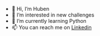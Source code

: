 - 👋 Hi, I’m Huben
- 👀 I’m interested in new challenges
- 🌱 I’m currently learning Python
- 📫 You can reach me on [Linkedin](https://www.linkedin.com/in/huben-keranchev-15a365225/)

<!---
hubenk/hubenk is a ✨ special ✨ repository because its `README.md` (this file) appears on your GitHub profile.
You can click the Preview link to take a look at your changes.
--->
